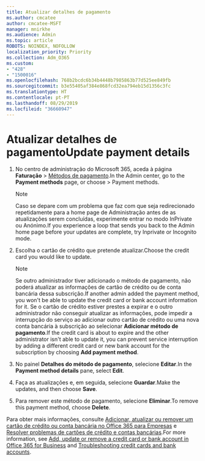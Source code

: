 ```yaml
---
title: Atualizar detalhes de pagamento
ms.author: cmcatee
author: cmcatee-MSFT
manager: mnirkhe
ms.audience: Admin
ms.topic: article
ROBOTS: NOINDEX, NOFOLLOW
localization_priority: Priority
ms.collection: Adm_O365
ms.custom:
- "428"
- "1500016"
ms.openlocfilehash: 768b2bcdc6b34b4448b7985863b77d525ee849fb
ms.sourcegitcommit: b3e55405af384e868fcd32ea794eb15d1356c3fc
ms.translationtype: HT
ms.contentlocale: pt-PT
ms.lasthandoff: 08/29/2019
ms.locfileid: "36660947"
---
```

# <a name="update-payment-details"></a><span data-ttu-id="b9aef-102">Atualizar detalhes de pagamento</span><span class="sxs-lookup"><span data-stu-id="b9aef-102">Update payment details</span></span>

1. <span data-ttu-id="b9aef-103">No centro de administração do Microsoft 365, aceda à página **Faturação** \> [Métodos de pagamento](https://go.microsoft.com/fwlink/p/?linkid=2018806).</span><span class="sxs-lookup"><span data-stu-id="b9aef-103">In the Admin center, go to the **Payment methods** page, or choose \> [](https://go.microsoft.com/fwlink/p/?linkid=2018806) Payment methods.</span></span>

    > [!NOTE]
    > <span data-ttu-id="b9aef-104">Caso se depare com um problema que faz com que seja redirecionado repetidamente para a home page de Administração antes de as atualizações serem concluídas, experimente entrar no modo InPrivate ou Anónimo.</span><span class="sxs-lookup"><span data-stu-id="b9aef-104">If you experience a loop that sends you back to the Admin home page before your updates are complete, try Inprivate or Incognito mode.</span></span>
  
2. <span data-ttu-id="b9aef-105">Escolha o cartão de crédito que pretende atualizar.</span><span class="sxs-lookup"><span data-stu-id="b9aef-105">Choose the credit card you would like to update.</span></span>

    > [!NOTE]
    > <span data-ttu-id="b9aef-106">Se outro administrador tiver adicionado o método de pagamento, não poderá atualizar as informações de cartão de crédito ou de conta bancária dessa subscrição.</span><span class="sxs-lookup"><span data-stu-id="b9aef-106">If another admin added the payment method, you won't be able to update the credit card or bank account information for it.</span></span> <span data-ttu-id="b9aef-107">Se o cartão de crédito estiver prestes a expirar e o outro administrador não conseguir atualizar as informações, pode impedir a interrupção do serviço ao adicionar outro cartão de crédito ou uma nova conta bancária à subscrição ao selecionar **Adicionar método de pagamento**.</span><span class="sxs-lookup"><span data-stu-id="b9aef-107">If the credit card is about to expire and the other administrator isn't able to update it, you can prevent service interruption by adding a different credit card or new bank account for the subscription by choosing **Add payment method**.</span></span>
  
3. <span data-ttu-id="b9aef-108">No painel **Detalhes do método de pagamento**, selecione **Editar**.</span><span class="sxs-lookup"><span data-stu-id="b9aef-108">In the **Payment method details** pane, select **Edit**.</span></span>

4. <span data-ttu-id="b9aef-109">Faça as atualizações e, em seguida, selecione **Guardar**.</span><span class="sxs-lookup"><span data-stu-id="b9aef-109">Make the updates, and then choose **Save**.</span></span>

5. <span data-ttu-id="b9aef-110">Para remover este método de pagamento, selecione **Eliminar**.</span><span class="sxs-lookup"><span data-stu-id="b9aef-110">To remove this payment method, choose **Delete**.</span></span>

<span data-ttu-id="b9aef-111">Para obter mais informações, consulte [Adicionar, atualizar ou remover um cartão de crédito ou conta bancária no Office 365 para Empresas](https://docs.microsoft.com/office365/admin/subscriptions-and-billing/add-update-or-remove-credit-card-or-bank-account) e [Resolver problemas de cartões de crédito e contas bancárias](https://docs.microsoft.com/office365/admin/subscriptions-and-billing/add-update-or-remove-credit-card-or-bank-account#troubleshooting-credit-cards-and-bank-accounts).</span><span class="sxs-lookup"><span data-stu-id="b9aef-111">For more information, see [Add, update or remove a credit card or bank account in Office 365 for Business](https://docs.microsoft.com/office365/admin/subscriptions-and-billing/add-update-or-remove-credit-card-or-bank-account) and [Troubleshooting credit cards and bank accounts](https://docs.microsoft.com/office365/admin/subscriptions-and-billing/add-update-or-remove-credit-card-or-bank-account#troubleshooting-credit-cards-and-bank-accounts).</span></span>